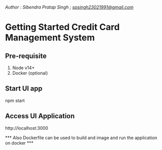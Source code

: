 *Author* : *Sibendra Pratap Singh ; spsingh23021991@gmail.com*
# Getting Started Credit Card Management System

## Pre-requisite
1. Node v14+
2. Docker (optional)

## Start UI app
npm start

## Access UI Application
http://localhost:3000

*** Also Dockerfile can be used to build and image and run the application on docker ***


